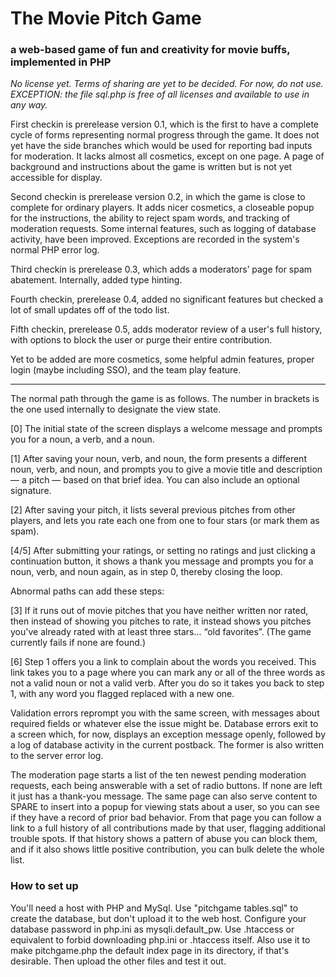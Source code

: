 # The Movie Pitch Game
### a web-based game of fun and creativity for movie buffs, implemented in PHP

_No license yet.  Terms of sharing are yet to be decided.  For now, do not use._
_EXCEPTION: the file sql.php is free of all licenses and available to use in any way._

First checkin is prerelease version 0.1, which is the first to have a complete cycle of forms representing normal progress through the game.
It does not yet have the side branches which would be used for reporting bad inputs for moderation.
It lacks almost all cosmetics, except on one page.
A page of background and instructions about the game is written but is not yet accessible for display.

Second checkin is prerelease version 0.2, in which the game is close to complete for ordinary players.
It adds nicer cosmetics, a closeable popup for the instructions, the ability to reject spam words, and tracking of moderation requests.
Some internal features, such as logging of database activity, have been improved.  Exceptions are recorded in the system's normal PHP error log.

Third checkin is prerelease 0.3, which adds a moderators’ page for spam abatement.  Internally, added type hinting.

Fourth checkin, prerelease 0.4, added no significant features but checked a lot of small updates off of the todo list.

Fifth checkin, prerelease 0.5, adds moderator review of a user's full history, with options to block the user or purge their entire contribution.

Yet to be added are more cosmetics, some helpful admin features, proper login (maybe including SSO), and the team play feature.

----

The normal path through the game is as follows.  The number in brackets is the one used internally to designate the view state.

[0] The initial state of the screen displays a welcome message and prompts you for a noun, a verb, and a noun.

[1] After saving your noun, verb, and noun, the form presents a different noun, verb, and noun, and prompts you to give a movie title and description — a pitch — based on that brief idea.  You can also include an optional signature.

[2] After saving your pitch, it lists several previous pitches from other players, and lets you rate each one from one to four stars (or mark them as spam).

[4/5] After submitting your ratings, or setting no ratings and just clicking a continuation button, it shows a thank you message and prompts you for a noun, verb, and noun again, as in step 0, thereby closing the loop.

Abnormal paths can add these steps:

[3] If it runs out of movie pitches that you have neither written nor rated, then instead of showing you pitches to rate, it instead shows you pitches you've already rated with at least three stars... “old favorites”.  (The game currently fails if none are found.)

[6] Step 1 offers you a link to complain about the words you received.  This link takes you to a page where you can mark any or all of the three words as not a valid noun or not a valid verb.  After you do so it takes you back to step 1, with any word you flagged replaced with a new one.

Validation errors reprompt you with the same screen, with messages about required fields or whatever else the issue might be.
Database errors exit to a screen which, for now, displays an exception message openly, followed by a log of database activity in the current postback.
The former is also written to the server error log.

The moderation page starts a list of the ten newest pending moderation requests, each being answerable with a set of radio buttons.
If none are left it just has a thank-you message.
The same page can also serve content to SPARE to insert into a popup for viewing stats about a user, so you can see if they have a record of prior bad behavior.
From that page you can follow a link to a full history of all contributions made by that user, flagging additional trouble spots.
If that history shows a pattern of abuse you can block them, and if it also shows little positive contribution, you can bulk delete the whole list.

### How to set up

You'll need a host with PHP and MySql.
Use "pitchgame tables.sql" to create the database, but don't upload it to the web host.
Configure your database password in php.ini as mysqli.default_pw.
Use .htaccess or equivalent to forbid downloading php.ini or .htaccess itself.
Also use it to make pitchgame.php the default index page in its directory, if that's desirable.
Then upload the other files and test it out.
